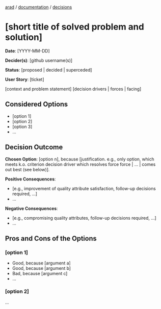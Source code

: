 [arad](../../../../) / [documentation](../README.md) / [decisions](./README.md)

# [short title of solved problem and solution]

**Date**: [YYYY-MM-DD]

**Decider(s)**: [github username(s)]

**Status**: [proposed | decided | superceded]

**User Story**: [ticket] <!-- optional -->

[context and problem statement]
[decision drivers | forces | facing] <!-- optional -->


## Considered Options
- [option 1]
- [option 2]
- [option 3]
- ...


## Decision Outcome

**Chosen Option**: [option n], because [justification. e.g., only option, which meets k.o. criterion decision driver
which resolves force force | ... | comes out best (see below)].

**Positive Consequences**: <!-- optional -->
- [e.g., improvement of quality attribute satisfaction, follow-up decisions required, ...]
- ...

**Negative Consequences**: <!-- optional -->
- [e.g., compromising quality attributes, follow-up decisions required, ...]
- ...


## Pros and Cons of the Options <!-- optional -->

### [option 1]
- Good, because [argument a]
- Good, because [argument b]
- Bad, because [argument c]
- ...

### [option 2]
...
